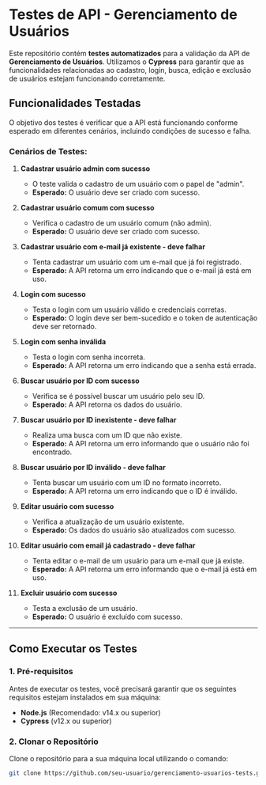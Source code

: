 # Testes de API - Gerenciamento de Usuários

Este repositório contém **testes automatizados** para a validação da API de **Gerenciamento de Usuários**. Utilizamos o **Cypress** para garantir que as funcionalidades relacionadas ao cadastro, login, busca, edição e exclusão de usuários estejam funcionando corretamente. 

## Funcionalidades Testadas

O objetivo dos testes é verificar que a API está funcionando conforme esperado em diferentes cenários, incluindo condições de sucesso e falha.

### Cenários de Testes:

1. **Cadastrar usuário admin com sucesso**  
   - O teste valida o cadastro de um usuário com o papel de "admin".  
   - **Esperado:** O usuário deve ser criado com sucesso.

2. **Cadastrar usuário comum com sucesso**  
   - Verifica o cadastro de um usuário comum (não admin).  
   - **Esperado:** O usuário deve ser criado com sucesso.

3. **Cadastrar usuário com e-mail já existente - deve falhar**  
   - Tenta cadastrar um usuário com um e-mail que já foi registrado.  
   - **Esperado:** A API retorna um erro indicando que o e-mail já está em uso.

4. **Login com sucesso**  
   - Testa o login com um usuário válido e credenciais corretas.  
   - **Esperado:** O login deve ser bem-sucedido e o token de autenticação deve ser retornado.

5. **Login com senha inválida**  
   - Testa o login com senha incorreta.  
   - **Esperado:** A API retorna um erro indicando que a senha está errada.

6. **Buscar usuário por ID com sucesso**  
   - Verifica se é possível buscar um usuário pelo seu ID.  
   - **Esperado:** A API retorna os dados do usuário.

7. **Buscar usuário por ID inexistente - deve falhar**  
   - Realiza uma busca com um ID que não existe.  
   - **Esperado:** A API retorna um erro informando que o usuário não foi encontrado.

8. **Buscar usuário por ID inválido - deve falhar**  
   - Tenta buscar um usuário com um ID no formato incorreto.  
   - **Esperado:** A API retorna um erro indicando que o ID é inválido.

9. **Editar usuário com sucesso**  
   - Verifica a atualização de um usuário existente.  
   - **Esperado:** Os dados do usuário são atualizados com sucesso.

10. **Editar usuário com email já cadastrado - deve falhar**  
    - Tenta editar o e-mail de um usuário para um e-mail que já existe.  
    - **Esperado:** A API retorna um erro informando que o e-mail já está em uso.

11. **Excluir usuário com sucesso**  
    - Testa a exclusão de um usuário.  
    - **Esperado:** O usuário é excluído com sucesso.

---

## Como Executar os Testes

### 1. Pré-requisitos

Antes de executar os testes, você precisará garantir que os seguintes requisitos estejam instalados em sua máquina:

- **Node.js** (Recomendado: v14.x ou superior)
- **Cypress** (v12.x ou superior)

### 2. Clonar o Repositório

Clone o repositório para a sua máquina local utilizando o comando:

```bash
git clone https://github.com/seu-usuario/gerenciamento-usuarios-tests.git
